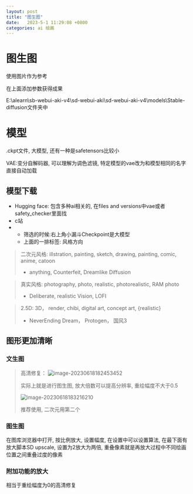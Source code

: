 ```yaml
---
layout: post
title: "图生图"  
date:   2023-5-1 11:29:08 +0800
categories: ai 绘画
---
```


# 图生图

使用图片作为参考

在上面添加参数获得成果

E:\alearn\sb-webui-aki-v4\sd-webui-aki\sd-webui-aki-v4\models\Stable-diffusion文件夹中

# 模型

.ckpt文件, 大模型, 还有一种是safetensors比较小

VAE:变分自解码器, 可以理解为调色滤镜, 特定模型的vae改为和模型相同的名字直接自动加载

## 模型下载

+   Hugging face: 包含多种ai相关的, 在files and versions中vae或者safety_checker里面找
+   c站
+   +   筛选的时候:右上角小漏斗Checkpoint是大模型
    +   上面的一排标签: 风格方向

>   二次元风格: illstration, painting, sketch, drawing, painting, comic, anime, catoon
>
>   +   anything, Counterfeit, Dreamlike Diffusion

>   真实风格: photography, photo, realistic, photorealistic, RAM photo
>
>   +   Deliberate, realistic Vision, LOFI

>   2.5D: 3D， render, chibi, digital art, concept art, {realistic}
>
>   +   NeverEnding Dream， Protogen， 国风3

## 图形更加清晰

### 文生图

>   高清修复： ![image-20230618182453452](E:\a学习\笔记\img\image-20230618182453452.png)
>
>   实际上就是进行图生图, 放大倍数可以提高分辨率, 重绘幅度不大于0.5
>
>   ![image-20230618183216210](E:\a学习\笔记\img\image-20230618183216210.png)
>
>   推荐使用, 二次元用第二个

### 图生图

在图库浏览器中打开, 按比例放大, 设置幅度, 在设置中可以设置算法, 在最下面有放大脚本SD upscale, 设置为2放大为两倍, 重叠像素就是再放大过程中不同绘画位置之间重叠过度的像素

### 附加功能的放大

相当于重绘幅度为0的高清修复





